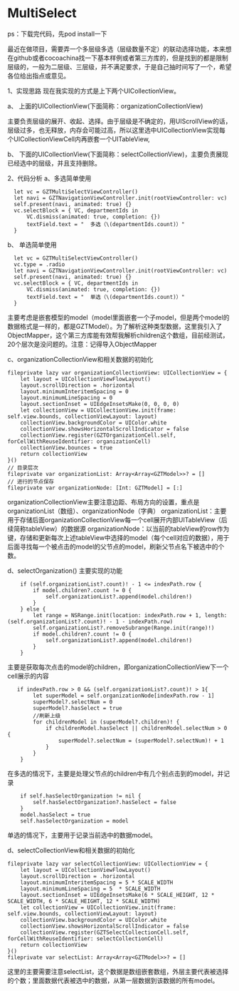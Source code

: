 # MultiSelect
ps：下载完代码，先pod install一下

最近在做项目，需要弄一个多层级多选（层级数量不定）的联动选择功能，本来想在github或者cocoachina找一下基本样例或者第三方库的，但是找到的都是限制层级的，一般为二层级、三层级，并不满足要求，于是自己抽时间写了一个，希望各位给出指点或意见。



1、实现思路
现在我实现的方式是上下两个UICollectionView。

a、 上面的UICollectionView(下面简称：organizationCollectionView)

 主要负责层级的展开、收起、选择。由于层级是不确定的，用UIScrollView的话，层级过多，也无释放，内存会可能过高，所以这里选中UICollectionView实现每个UICollectionViewCell内再嵌套一个UITableView,


b、 下面的UICollectionView(下面简称：selectCollectionView)，主要负责展现已经选中的层级，并且支持删除。



2、代码分析
a、多选简单使用

      let vc = GZTMultiSelectViewController()
      let navi = GZTNavigationViewController.init(rootViewController: vc)
      self.present(navi, animated: true) {}
      vc.selectBlock = { VC, departmentIds in
          VC.dismiss(animated: true, completion: {})
          textField.text = "  多选（\(departmentIds.count)）"
      }


b、 单选简单使用

      let vc = GZTMultiSelectViewController()
      vc.type = .radio
      let navi = GZTNavigationViewController.init(rootViewController: vc)
      self.present(navi, animated: true) {}
      vc.selectBlock = { VC, departmentIds in
          VC.dismiss(animated: true, completion: {})
          textField.text = "  单选（\(departmentIds.count)）"
      }


主要考虑是嵌套模型的model（model里面嵌套一个子model，但是两个model的数据格式是一样的，都是GZTModel）。为了解析这种类型数据，这里我引入了ObjectMapper，这个第三方库能有效帮我解析children这个数组，目前经测试，20个层次是没问题的。注意：记得导入ObjectMapper

c、organizationCollectionView和相关数据的初始化

    fileprivate lazy var organizationCollectionView: UICollectionView = {
        let layout = UICollectionViewFlowLayout()
        layout.scrollDirection = .horizontal
        layout.minimumInteritemSpacing = 0
        layout.minimumLineSpacing = 0
        layout.sectionInset = UIEdgeInsetsMake(0, 0, 0, 0)
        let collectionView = UICollectionView.init(frame: self.view.bounds, collectionViewLayout: layout)
        collectionView.backgroundColor = UIColor.white
        collectionView.showsHorizontalScrollIndicator = false
        collectionView.register(GZTOrganizationCell.self, forCellWithReuseIdentifier: organizationCell)
        collectionView.bounces = true
        return collectionView
    }()
    // 目录层次
    fileprivate var organizationList: Array<Array<GZTModel>>? = []
    // 进行的节点保存
    fileprivate var organizationNode: [Int: GZTModel] = [:]

organizationCollectionView主要注意边距、布局方向的设置，重点是organizationList（数组）、organizationNode（字典）
organizationList：主要用于存储后面organizationCollectionView每一个cell展开内部UITableView（后续简称tableView）的数据源
organizationNode：以当前的tableView的row作为键，存储和更新每次上述tableView中选择的model（每个cell对应的数据），用于后面寻找每一个被点击的model的父节点的model，刷新父节点名下被选中的个数。

d、selectOrganization()  主要实现的功能

        if (self.organizationList?.count)! - 1 <= indexPath.row {
            if model.children?.count != 0 {
                self.organizationList?.append(model.children!)
            }
        } else {
            let range = NSRange.init(location: indexPath.row + 1, length: (self.organizationList?.count)! - 1 - indexPath.row)
            self.organizationList?.removeSubrange(Range.init(range)!)
            if model.children?.count != 0 {
                self.organizationList?.append(model.children!)
            }
        }
主要是获取每次点击的model的children，即organizationCollectionView下一个cell展示的内容


       if indexPath.row > 0 && (self.organizationList?.count)! > 1{
            let superModel = self.organizationNode[indexPath.row - 1]
            superModel?.selectNum = 0
            superModel?.hasSelect = true
            //刷新上级
            for childrenModel in (superModel?.children)! {
                if childrenModel.hasSelect || childrenModel.selectNum > 0 {
                    superModel?.selectNum = (superModel?.selectNum)! + 1
                }
            }
        }
在多选的情况下，主要是处理父节点的children中有几个别点击到的model，并记录

        if self.hasSelectOrganization != nil {
            self.hasSelectOrganization?.hasSelect = false
        }
        model.hasSelect = true
        self.hasSelectOrganization = model
单选的情况下，主要用于记录当前选中的数据model。

d、selectCollectionView和相关数据的初始化

    fileprivate lazy var selectCollectionView: UICollectionView = {
        let layout = UICollectionViewFlowLayout()
        layout.scrollDirection = .horizontal
        layout.minimumInteritemSpacing = 5 * SCALE_WIDTH
        layout.minimumLineSpacing = 5  * SCALE_WIDTH
        layout.sectionInset = UIEdgeInsetsMake(6 * SCALE_HEIGHT, 12 * SCALE_WIDTH, 6 * SCALE_HEIGHT, 12 * SCALE_WIDTH)
        let collectionView = UICollectionView.init(frame: self.view.bounds, collectionViewLayout: layout)
        collectionView.backgroundColor = UIColor.white
        collectionView.showsHorizontalScrollIndicator = false
        collectionView.register(GZTSelectCollectionCell.self, forCellWithReuseIdentifier: selectCollectionCell)
        return collectionView
    }()
    fileprivate var selectList: Array<Array<GZTModel>>? = []
 
 这里的主要需要注意selectList，这个数据是数组嵌套数组，外层主要代表被选择的个数；里面数据代表被选中的数据，从第一层数据到该数据的所有model。





